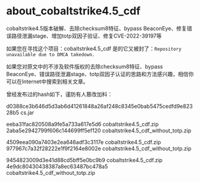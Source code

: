 # about_cobaltstrike4.5_cdf
cobaltstrike4.5版本破解、去除checksum8特征、bypass BeaconEye、修复错误路径泄漏stage、增加totp双因子验证、修复CVE-2022-39197等

如果您在寻找这个项目：cobaltstrike4.5_cdf
是的它又被封了：`Repository unavailable due to DMCA takedown.`

如果您对原文中的不涉及软件版权的去除checksum8特征、bypass BeaconEye、错误路径泄漏stage、totp双因子认证的思路和方法感兴趣，相信你可以在Internet中搜索到相关文章。

曾经发布过的hash如下，谨防有人篡改加料：

d0388ce3b646d5d3ab6d41261848a26af248c8345e0bab5475cedfd9e82328b5  cs.jar

eeba31fac820508a9fe5a733a617e5d6  cobaltstrike4.5_cdf.zip
2aba5e2942799f606c144699ff5ef120  cobaltstrike4.5_cdf_without_totp.zip

4509eea090a7403e2ea646adf3c3117e  cobaltstrike4.5_cdf.zip
977967c7a32f28222e1f9f2164e8002e  cobaltstrike4.5_cdf_without_totp.zip

9454823009d3e41d88cd5bff5e0bc9b9  cobaltstrike4.5_cdf.zip
4e9dc80430438387a8ec63487bc478a5  cobaltstrike4.5_cdf_without_totp.zip
